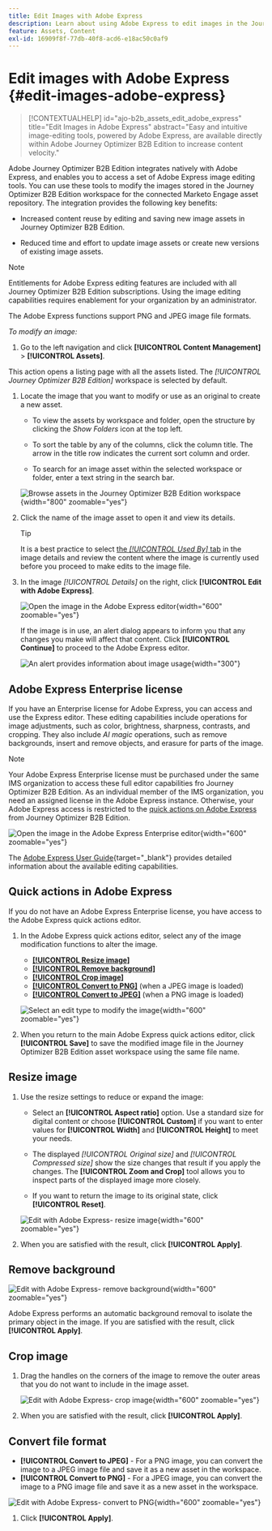 ```yaml
---
title: Edit Images with Adobe Express
description: Learn about using Adobe Express to edit images in the Journey Optimizer B2B Edition workspace.
feature: Assets, Content
exl-id: 16909f8f-77db-40f8-acd6-e18ac50c0af9
---
```

# Edit images with Adobe Express {#edit-images-adobe-express}

>[!CONTEXTUALHELP]
>id="ajo-b2b_assets_edit_adobe_express"
>title="Edit Images in Adobe Express"
>abstract="Easy and intuitive image-editing tools, powered by Adobe Express, are available directly within Adobe Journey Optimizer B2B Edition to increase content velocity."

Adobe Journey Optimizer B2B Edition integrates natively with Adobe Express, and enables you to access a set of Adobe Express image editing tools. You can use these tools to modify the images stored in the Journey Optimizer B2B Edition workspace for the connected Marketo Engage asset repository. The integration provides the following key benefits:

* Increased content reuse by editing and saving new image assets in Journey Optimizer B2B Edition.

* Reduced time and effort to update image assets or create new versions of existing image assets.

>[!NOTE]
>
>Entitlements for Adobe Express editing features are included with all Journey Optimizer B2B Edition subscriptions. Using the image editing capabilities requires enablement for your organization by an administrator.

The Adobe Express functions support PNG and JPEG image file formats.

_To modify an image:_

1. Go to the left navigation and click **[!UICONTROL Content Management]** > **[!UICONTROL Assets]**.

  This action opens a listing page with all the assets listed. The _[!UICONTROL Journey Optimizer B2B Edition]_ workspace is selected by default.

1. Locate the image that you want to modify or use as an original to create a new asset.

   * To view the assets by workspace and folder, open the structure by clicking the _Show Folders_ icon at the top left.

   * To sort the table by any of the columns, click the column title. The arrow in the title row indicates the current sort column and order.

   * To search for an image asset within the selected workspace or folder, enter a text string in the search bar.

   ![Browse assets in the Journey Optimizer B2B Edition workspace](./assets/assets-native-workspace-filtered.png){width="800" zoomable="yes"}

1. Click the name of the image asset to open it and view its details.

   >[!TIP]
   >
   >It is a best practice to select [the _[!UICONTROL Used By]_ tab](./marketo-engage-design-studio.md#view-asset-used-by-references) in the image details and review the content where the image is currently used before you proceed to make edits to the image file.

1. In the image _[!UICONTROL Details]_ on the right, click **[!UICONTROL Edit with Adobe Express]**.

    ![Open the image in the Adobe Express editor](./assets/assets-edit-adobe-express.png){width="600" zoomable="yes"}

    If the image is in use, an alert dialog appears to inform you that any changes you make will affect that content. Click **[!UICONTROL Continue]** to proceed to the Adobe Express editor.

    ![An alert provides information about image usage](./assets/assets-edit-adobe-express-usage-alert.png){width="300"}

## Adobe Express Enterprise license

If you have an Enterprise license for Adobe Express, you can access and use the Express editor. These editing capabilities include operations for image adjustments, such as color, brightness, sharpness, contrasts, and cropping. They also include _AI magic_ operations, such as remove backgrounds, insert and remove objects, and erasure for parts of the image. 

>[!NOTE]
>
>Your Adobe Express Enterprise license must be purchased under the same IMS organization to access these full editor capabilities fro Journey Optimizer B2B Edition. As an individual member of the IMS organization, you need an assigned license in the Adobe Express instance. Otherwise, your Adobe Express access is restricted to the [quick actions on Adobe Express](#quick-actions-in-adobe-express) from Journey Optimizer B2B Edition.

![Open the image in the Adobe Express Enterprise editor](./assets/assets-edit-adobe-express-enterprise-editor.png){width="600" zoomable="yes"}

The [Adobe Express User Guide](https://helpx.adobe.com/express/user-guide.html){target="_blank"} provides detailed information about the available editing capabilities. 

## Quick actions in Adobe Express

If you do not have an Adobe Express Enterprise license, you have access to the Adobe Express quick actions editor. 

1. In the Adobe Express quick actions editor, select any of the image modification functions to alter the image.

    * [**[!UICONTROL Resize image]**](#resize-image)
    * [**[!UICONTROL Remove background]**](#remove-background)
    * [**[!UICONTROL Crop image]**](#crop-image)
    * [**[!UICONTROL Convert to PNG]**](#convert-file-format) (when a JPEG image is loaded)
    * [**[!UICONTROL Convert to JPEG]**](#convert-file-format) (when a PNG image is loaded)

   ![Select an edit type to modify the image](./assets/assets-edit-adobe-express-left-menu.png){width="600" zoomable="yes"}  

1. When you return to the main Adobe Express quick actions editor, click **[!UICONTROL Save]** to save the modified image file in the Journey Optimizer B2B Edition asset workspace using the same file name.

## Resize image

1. Use the resize settings to reduce or expand the image:

   * Select an **[!UICONTROL Aspect ratio]** option. Use a standard size for digital content or choose **[!UICONTROL Custom]** if you want to enter values for **[!UICONTROL Width]** and **[!UICONTROL Height]** to meet your needs.

   * The displayed _[!UICONTROL Original size]_ and _[!UICONTROL Compressed size]_ show the size changes that result if you apply the changes. The **[!UICONTROL Zoom and Crop]** tool allows you to inspect parts of the displayed image more closely.

   * If you want to return the image to its original state, click **[!UICONTROL Reset]**.

   ![Edit with Adobe Express- resize image](./assets/assets-edit-adobe-express-resize-image.png){width="600" zoomable="yes"}

1. When you are satisfied with the result, click **[!UICONTROL Apply]**.

## Remove background

![Edit with Adobe Express- remove background](./assets/assets-edit-adobe-express-remove-background.png){width="600" zoomable="yes"}

Adobe Express performs an automatic background removal to isolate the primary object in the image. If you are satisfied with the result, click **[!UICONTROL Apply]**.

## Crop image

1. Drag the handles on the corners of the image to remove the outer areas that you do not want to include in the image asset.

   ![Edit with Adobe Express- crop image](./assets/assets-edit-adobe-express-crop-image.png){width="600" zoomable="yes"}

1. When you are satisfied with the result, click **[!UICONTROL Apply]**.

## Convert file format

* **[!UICONTROL Convert to JPEG]** - For a PNG image, you can convert the image to a JPEG image file and save it as a new asset in the workspace. 
* **[!UICONTROL Convert to PNG]** - For a JPEG image, you can convert the image to a PNG image file and save it as a new asset in the workspace. 

![Edit with Adobe Express- convert to PNG](./assets/assets-edit-adobe-express-convert-to-png.png){width="600" zoomable="yes"}   

1. Click **[!UICONTROL Apply]**.
